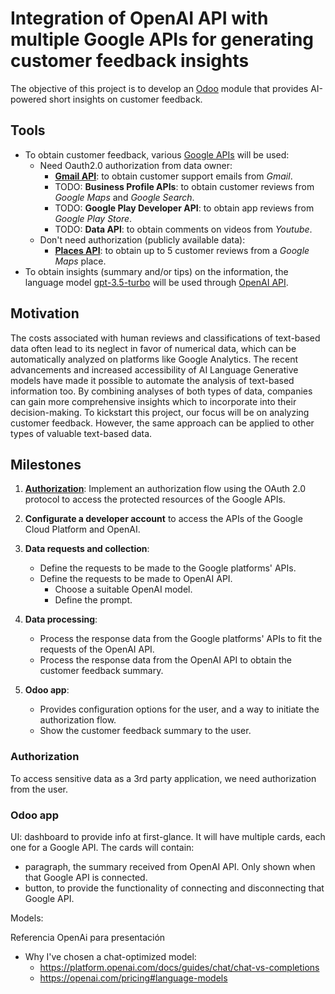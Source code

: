 # Integration of OpenAI API with multiple Google APIs for generating customer feedback insights

The objective of this project is to develop an [Odoo](https://www.odoo.com/documentation/16.0/developer/tutorials/getting_started.html) module that provides AI-powered short insights on customer feedback.

## Tools

- To obtain customer feedback, various [Google APIs](https://developers.google.com/apis-explorer) will be used:
  - Need Oauth2.0 authorization from data owner:   
    - **[Gmail API](https://developers.google.com/gmail/api/guides)**: to obtain customer support emails from *Gmail*.    
    - TODO: **Business Profile APIs**: to obtain customer reviews from *Google Maps* and *Google Search*. 
    - TODO: **Google Play Developer API**: to obtain app reviews from *Google Play Store*.
    - TODO: **Data API**: to obtain comments on videos from *Youtube*.
  - Don't need authorization (publicly available data):
    - **[Places API](https://developers.google.com/maps/documentation/places/web-service/overview)**: to obtain up to 5 customer reviews from a *Google Maps* place.
- To obtain insights (summary and/or tips) on the information, the language model [gpt-3.5-turbo](https://platform.openai.com/docs/models/gpt-3-5) will be used through [OpenAI API](https://platform.openai.com/docs/introduction/overview).

## Motivation

The costs associated with human reviews and classifications of text-based data often lead to its neglect in favor of numerical data, which can be automatically analyzed on platforms like Google Analytics. The recent advancements and increased accessibility of AI Language Generative models have made it possible to automate the analysis of text-based information too. By combining analyses of both types of data, companies can gain more comprehensive insights which to incorporate into their decision-making.
To kickstart this project, our focus will be on analyzing customer feedback. However, the same approach can be applied to other types of valuable text-based data.

## Milestones

1. **[Authorization](#authorization)**: Implement an authorization flow using the OAuth 2.0 protocol to access the protected resources of the Google APIs.
2. **Configurate a developer account** to access the APIs of the Google Cloud Platform and OpenAI.
3. **Data requests and collection**:

   - Define the requests to be made to the Google platforms' APIs.
   - Define the requests to be made to OpenAI API.
     - Choose a suitable OpenAI model.
     - Define the prompt.
4. **Data processing**:

   - Process the response data from the Google platforms' APIs to fit the requests of the OpenAI API.
   - Process the response data from the OpenAI API to obtain the customer feedback summary.
5. **Odoo app**:

   - Provides configuration options for the user, and a way to initiate the authorization flow.
   - Show the customer feedback summary to the user.

### Authorization

To access sensitive data as a 3rd party application, we need authorization from the user.

### Odoo app

UI: dashboard to provide info at first-glance. It will have multiple cards, each one for a Google API. The cards will contain:

* paragraph, the summary received from OpenAI API. Only shown when that Google API is connected.
* button, to provide the functionality of connecting and disconnecting that Google API.

Models:




Referencia OpenAi para presentación

* Why I've chosen a chat-optimized model:
  * https://platform.openai.com/docs/guides/chat/chat-vs-completions
  * https://openai.com/pricing#language-models
